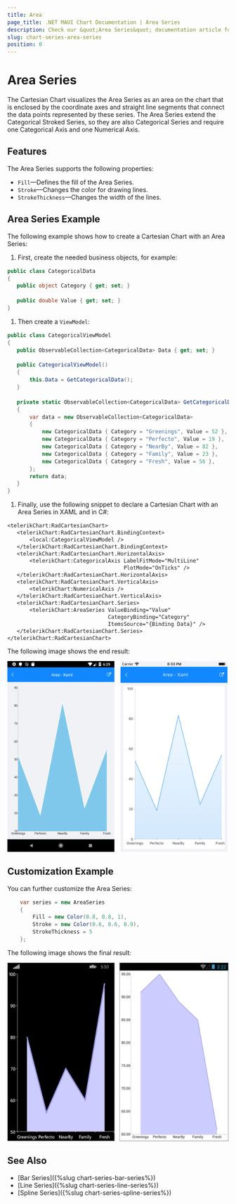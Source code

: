 ```yaml
---
title: Area
page_title: .NET MAUI Chart Documentation | Area Series
description: Check our &quot;Area Series&quot; documentation article for Telerik Chart for .NET MAUI control.
slug: chart-series-area-series
position: 0
---
```


# Area Series

The Cartesian Chart visualizes the Area Series as an area on the chart that is enclosed by the coordinate axes and straight line segments that connect the data points represented by these series. The Area Series extend the Categorical Stroked Series, so they are also Categorical Series and require one Categorical Axis and one Numerical Axis.

## Features

The Area Series supports the following properties:

- `Fill`&mdash;Defines the fill of the Area Series.
- `Stroke`&mdash;Changes the color for drawing lines.
- `StrokeThickness`&mdash;Changes the width of the lines.

## Area Series Example

The following example shows how to create a Cartesian Chart with an Area Series:

1. First, create the needed business objects, for example:

 ```C#
public class CategoricalData
{
    public object Category { get; set; }

    public double Value { get; set; }
}
 ```

1. Then create a `ViewModel`:

 ```C#
public class CategoricalViewModel
{
    public ObservableCollection<CategoricalData> Data { get; set; }

    public CategoricalViewModel()
    {
        this.Data = GetCategoricalData();
    }

    private static ObservableCollection<CategoricalData> GetCategoricalData()
    {
        var data = new ObservableCollection<CategoricalData>
        {
            new CategoricalData { Category = "Greenings", Value = 52 },
            new CategoricalData { Category = "Perfecto", Value = 19 },
            new CategoricalData { Category = "NearBy", Value = 82 },
            new CategoricalData { Category = "Family", Value = 23 },
            new CategoricalData { Category = "Fresh", Value = 56 },
        };
        return data;
    }
}
 ```

1. Finally, use the following snippet to declare a Cartesian Chart with an Area Series in XAML and in C#:

 ```XAML
<telerikChart:RadCartesianChart>
    <telerikChart:RadCartesianChart.BindingContext>
        <local:CategoricalViewModel />
    </telerikChart:RadCartesianChart.BindingContext>
    <telerikChart:RadCartesianChart.HorizontalAxis>
        <telerikChart:CategoricalAxis LabelFitMode="MultiLine"
                                      PlotMode="OnTicks" />
    </telerikChart:RadCartesianChart.HorizontalAxis>
    <telerikChart:RadCartesianChart.VerticalAxis>
        <telerikChart:NumericalAxis />
    </telerikChart:RadCartesianChart.VerticalAxis>
    <telerikChart:RadCartesianChart.Series>
        <telerikChart:AreaSeries ValueBinding="Value"
                                 CategoryBinding="Category"
                                 ItemsSource="{Binding Data}" />
    </telerikChart:RadCartesianChart.Series>
</telerikChart:RadCartesianChart>
 ```

The following image shows the end result:

![Basic AreaSeries](images/cartesian-area-series-basic-example.png)

## Customization Example

You can further customize the Area Series:

```C#
	var series = new AreaSeries
	{
		Fill = new Color(0.8, 0.8, 1),
		Stroke = new Color(0.6, 0.6, 0.9),
		StrokeThickness = 5
	};
```

The following image shows the final result:

![Customized AreaSeries](images/cartesian-area-series-customization-example.png)

## See Also

- [Bar Series]({%slug chart-series-bar-series%})
- [Line Series]({%slug chart-series-line-series%})
- [Spline Series]({%slug chart-series-spline-series%})

